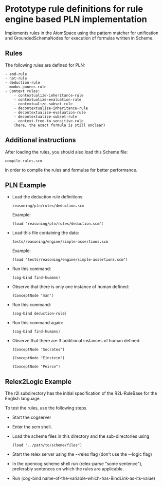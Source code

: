 # Prototype rule definitions for rule engine based PLN implementation

Implements rules in the AtomSpace using the pattern matcher for
unification and GroundedSchemaNodes for execution of formulas written
in Scheme.

## Rules

The following rules are defined for PLN:

    - and-rule
    - not-rule
    - deduction-rule
    - modus-ponens-rule
    - Context rules:
        - contextualize-inheritance-rule
        - contextualize-evaluation-rule
        - contextualize-subset-rule
        - decontextualize-inheritance-rule
        - decontextualize-evaluation-rule
        - decontextualize-subset-rule
        - context-free-to-sensitive-rule
        (here, the exact formula is still unclear)

## Additional instructions

After loading the rules, you should also load this Scheme file:

```
compile-rules.scm
```

in order to compile the rules and formulas for better performance.

## PLN Example

- Load the deduction rule definitions:

    ```
    reasoning/pln/rules/deduction.scm
    ```

    Example:

    ```
    (load "reasoning/pln/rules/deduction.scm")
    ```

- Load this file containing the data:

    ```
    tests/reasoning/engine/simple-assertions.scm
    ```

    Example:

    ```
    (load "tests/reasoning/engine/simple-assertions.scm")
    ```

- Run this command:

    ```
    (cog-bind find-humans)
    ```

- Observe that there is only one instance of human defined:

    ```
    (ConceptNode "man")
    ```

- Run this command:

    ```
    (cog-bind deduction-rule)
    ```

- Run this command again:

    ```
    (cog-bind find-humans)
    ```

- Observe that there are 3 additional instances of human defined:

    ```
    (ConceptNode "Socrates")

    (ConceptNode "Einstein")

    (ConceptNode "Peirce")
    ```

## Relex2Logic Example

The r2l subdirectory has the initial specification of the
R2L-RuleBase for the English language.

To test the rules, use the following steps.

- Start the cogserver

- Enter the scm shell.

- Load the scheme files in this directory and the sub-directories using

    ```
    (load "../path/to/scheme/files")
    ```

- Start the relex server using the --relex flag (don't use the --logic flag)

- In the opencog scheme shell run (relex-parse "some sentence"),
  preferably sentences on which the rules are applicable.

- Run (cog-bind name-of-the-variable-which-has-BindLink-as-its-value)
